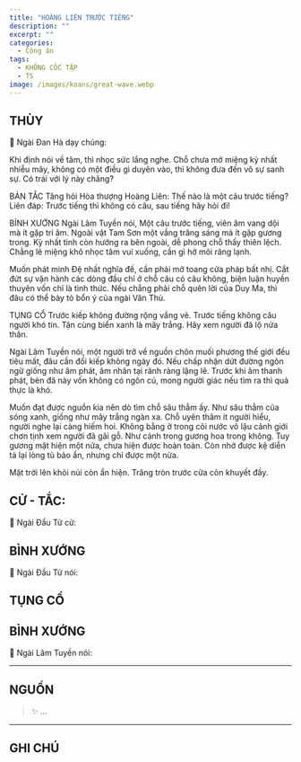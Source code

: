 ```yaml
---
title: "HOÀNG LIÊN TRƯỚC TIẾNG"
description: ""
excerpt: ""
categories:
  - Công án
tags:
  - KHÔNG CỐC TẬP
  - TS 
image: /images/koans/great-wave.webp
---
```


## THÙY

📢 Ngài Đan Hà dạy chúng:

Khi định nói về tâm, thì nhọc sức lắng nghe. Chỗ chưa mở miệng kỳ nhất nhiễu mây, không có một điều gì duyên vào, thì không đưa đến vô sự sanh sự. Có trái với lý này chăng?

BẢN TẮC
Tăng hỏi Hòa thượng Hoàng Liên: Thế nào là một câu trước tiếng?
Liên đáp: Trước tiếng thì không có câu, sau tiếng hãy hỏi đi!

BÌNH XƯỚNG
Ngài Lâm Tuyền nói, Một câu trước tiếng, viên âm vang dội mà ít gặp tri âm. Ngoài vật Tam Sơn một vầng trăng sáng mà ít gặp gương trong. Kỳ nhất tinh còn hướng ra bên ngoài, dễ phong chỗ thấy thiên lệch. Chẳng lẽ miệng khô nhọc tâm vui xuống, cần gì hở môi răng lạnh.

Muốn phát minh Đệ nhất nghĩa đế, cần phải mở toang cửa pháp bất nhị. Cắt đứt sự vận hành các dòng đầu chỉ ở chỗ câu có câu không, biện luận huyền thuyên vốn chỉ là tình thức. Nếu chẳng phải chỗ quên lời của Duy Ma, thì đâu có thể bày tỏ bổn ý của ngài Văn Thù.

TỤNG CỔ
Trước kiếp không đường rộng vắng vẻ.
Trước tiếng không câu người khó tin.
Tận cùng biển xanh là mây trắng.
Hãy xem người đã lộ nửa thân.

Ngài Lâm Tuyền nói, một người trở về nguồn chôn muối phương thế giới đều tiêu mất, đâu cần đổi kiếp không ngày đó. Nếu chấp nhận dứt đường ngôn ngữ giống như âm phát, âm nhân tại rãnh ràng lặng lẽ. Trước khi âm thanh phát, bèn đã này vốn không có ngôn cú, mong người giác nếu tìm ra thì quả thực là khó.

Muốn đạt được nguồn kia nên dò tìm chỗ sâu thẳm ấy. Như sâu thẳm của sóng xanh, giống như mây trắng ngàn xa. Chỗ uyên thâm ít người hiểu, người nghe lại càng hiếm hoi. Không bằng ở trong cõi nước vô lậu cảnh giới chơn tịnh xem người đã gãi gỗ. Như cảnh trong gương hoa trong không. Tuy gương mặt hiện một nửa, chưa hiện được hoàn toàn. Còn nhớ được kệ diễn tả lại lòng tù bảo ẩn, nhưng chỉ được một nửa.

Mặt trời lên khỏi núi còn ẩn hiện.
Trăng tròn trước cửa còn khuyết đầy.

## CỬ - TẮC:

📢 Ngài Đầu Tử cử:

> 

## BÌNH XƯỚNG

📢 Ngài Đầu Tử nói:


## TỤNG CỔ

> 

## BÌNH XƯỚNG

📢 Ngài Lâm Tuyền nói:



<hr class="blog-rule" />

## NGUỒN

> ✨ ...

<hr class="blog-rule" />

## GHI CHÚ

[^1]: ⭐️ <a href="/masters/Baizhang-Huaihai" target="_blank">🔗 TS </a>


